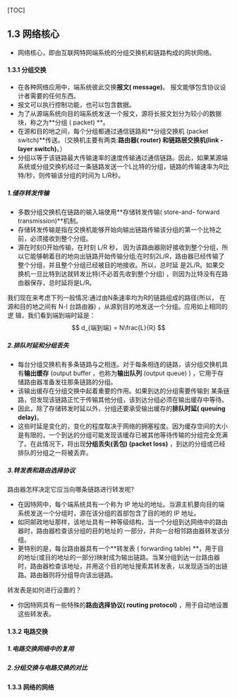 [TOC]



## 1.3 网络核心

* 网络核心，即由互联网特网端系统的分组交换机和链路构成的网状网络。

#### 1.3.1 分组交换

* 在各种网络应用中，端系统彼此交换**报文( message)**。 报文能够包含协议设计者需要的任何东西。 
* 报文可以执行控制功能，也可以包含数据。
* 为了从源端系统向目的端系统发送一个报文，源将长报文划分为较小的数据块，称之为**分组 ( packet) **。
* 在源和目的地之间，每个分组都通过通信链路和**分组交换机 (packet switch)**传送。（交换机主要有两类:**路由器( router) **和**链路层交换机(link -layer switch)**。） 
* 分组以等于该链路最大传输速率的速度传输通过通信链路。因此，如果某源端系统或分组交换机经过一条链路发送一个L比特的分组，链路的传输速率为R比特/秒，则传输该分组的时间为 L/R秒。

##### 1.储存转发传输

* 多数分组交换机在链路的输入端使用**存储转发传输( store-and- forward transmission)**机制。
* 存储转发传输是指在交换机能够开始向输出链路传输该分组的第一个比特之前，必须接收到整个分组。
* 源在时刻0开始传输，在时刻 L/R 秒， 因为该路由器刚好接收到整个分组，所以它能够朝着目的地向出链路开始传输分组;在时刻2L/R，路由器已经传输了整个分组，并且整个分组已经被目的地接收。所以，总时延 是2L/R。如果交换机一旦比特到达就转发比特(不必首先收到整个分组) ，则因为比特没有在路由器保存，总时延将是L/R。

我们现在来考虑下列一般情况:通过由N条速率均为R的链路组成的路径(所以， 在源和目的地之间有 N-l 台路由器) ，从源到目的地发送一个分组。应用如上相同的逻 辑，我们看到端到端时延是：
$$
d_{端到端} = N\frac{L}{R}
$$

##### 2.排队时延和分组丢失

* 每台分组交换机有多条链路与之相连。对于每条相连的链路，该分组交换机具有**输出缓存** (output buffer ，也称为**输出队列** (output queue) ) ，它用于存储路由器准备发往那条链路的分组。
* 该输出缓存在分组交换中起着重要的作用。如果到达的分组需要传输到 某条链路，但发现该链路正忙于传输其他分组，该到达分组必须在输出缓存中等待。
* 因此，除了存储转发时延以外，分组还要承受输出缓存的**排队时延( queuing delay)**。
* 这些时延是变化的，变化的程度取决于网络的拥塞程度。因为缓存空间的大小是有限的，一个到达的分组可能发现该缓存已被其他等待传输的分组完全充满了。在此情况下，将出现**分组丢失(丢包) (packet loss)** ，到达的分组或已经排队的分组之一将被丢弃。

##### 3.转发表和路由选择协议

路由器怎样决定它应当向哪条链路进行转发呢?

* 在因特网中，每个端系统具有一个称为 IP 地址的地址。当源主机要向目的端系统发送一个分组时，源在该分组的首部包含了目的地的 IP 地址。
* 如同邮政地址那样，该地址具有一种等级结构，当一个分组到达网络中的路由器时，路由器检查该分组的目的地址的 一部分，并向一台相邻路由器转发该分组。
* 更特别的是，每台路由器具有一个**转发表 ( forwarding table) **，用于目的地址(或目的地址的一部分)映射成为输出链路。当某分组到达一台路由器时，路由器检查该地址，并用这个目的地址搜索其转发表，以发现适当的出链路。路由器则将分组导向该出链路。

转发表是如何进行设置的？

* 你因特网具有一些特殊的**路由选择协议( routing protocol)** ，用于自动地设置这些转发表。

#### 1.3.2 电路交换

##### 1.电路交换网络中的复用

##### 2.分组交换与电路交换的对比

#### 1.3.3 网络的网络

